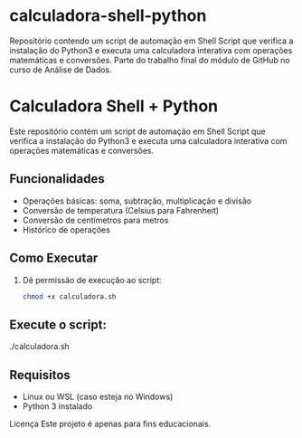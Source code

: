 # calculadora-shell-python
 Repositório contendo um script de automação em Shell Script que verifica a instalação do Python3 e executa uma calculadora interativa com operações matemáticas e conversões. Parte do trabalho final do módulo de GitHub no curso de Análise de Dados.

# Calculadora Shell + Python  

Este repositório contém um script de automação em Shell Script que verifica a instalação do Python3 e executa uma calculadora interativa com operações matemáticas e conversões.  

## Funcionalidades  
- Operações básicas: soma, subtração, multiplicação e divisão  
- Conversão de temperatura (Celsius para Fahrenheit)  
- Conversão de centímetros para metros  
- Histórico de operações  

## Como Executar  
1. Dê permissão de execução ao script:  
   ```bash
   chmod +x calculadora.sh

## Execute o script:
./calculadora.sh

## Requisitos
* Linux ou WSL (caso esteja no Windows)
* Python 3 instalado

Licença
Este projeto é apenas para fins educacionais.